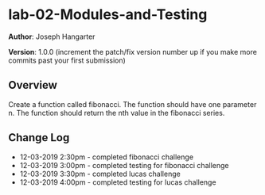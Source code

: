 # lab-02-Modules-and-Testing

**Author**: Joseph Hangarter

**Version**: 1.0.0 (increment the patch/fix version number up if you make more commits past your first submission)

## Overview
Create a function called fibonacci. The function should have one parameter n. The function should return the nth value in the fibonacci series.

## Change Log

* 12-03-2019 2:30pm - completed fibonacci challenge
* 12-03-2019 3:00pm - completed testing for fibonacci challenge
* 12-03-2019 3:30pm - completed lucas challenge
* 12-03-2019 4:00pm - completed testing for lucas challenge
